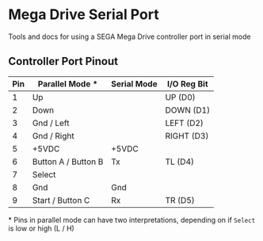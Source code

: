 # Mega Drive Serial Port
Tools and docs for using a SEGA Mega Drive controller port in serial mode

## Controller Port Pinout

| Pin | Parallel Mode * | Serial Mode | I/O Reg Bit |
|-----|-----------|--------|--------------|
| 1 | Up | | UP (D0) |
| 2 | Down | | DOWN (D1) |
| 3 | Gnd / Left | | LEFT (D2) |
| 4 | Gnd / Right | | RIGHT (D3) |
| 5 | +5VDC | +5VDC |
| 6 | Button A / Button B | Tx | TL (D4) |
| 7 | Select | |
| 8 | Gnd | Gnd |
| 9 | Start / Button C | Rx | TR (D5) |

\* Pins in parallel mode can have two interpretations, depending on if `Select` is low or high (L / H)
